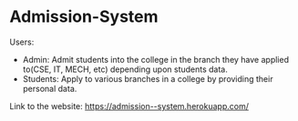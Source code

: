 # Admission-System
Users: 
<br>
- Admin: Admit students into the college in the branch they have applied to(CSE, IT, MECH, etc) depending upon students data.
- Students: Apply to various branches in a college by providing their personal data.

Link to the website: https://admission--system.herokuapp.com/
